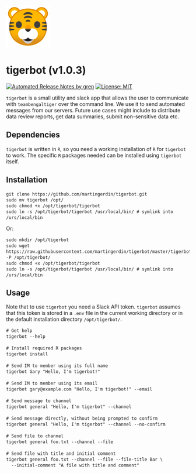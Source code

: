 ![](tiger-emoji-small.png)

# tigerbot (v1.0.3)

[![Automated Release Notes by gren](https://img.shields.io/badge/%F0%9F%A4%96-release%20notes-00B2EE.svg)](https://github-tools.github.io/github-release-notes/)
[![License: MIT](https://img.shields.io/badge/License-MIT-yellow.svg)](https://opensource.org/licenses/MIT)

`tigerbot` is a small utility and slack app that allows the user to
communicate with `teambengaltiger` over the command line. We use it to
send automated messages from our servers. Future use cases might
include to distribute data review reports, get data summaries, submit
non-sensitive data etc.

## Dependencies
`tigerbot` is written in `R`, so you need a working installation of
`R` for `tigerbot` to work. The specific `R` packages needed can be
installed using `tigerbot` itself.

## Installation

```
git clone https://github.com/martingerdin/tigerbot.git
sudo mv tigerbot /opt/
sudo chmod +x /opt/tigerbot/tigerbot
sudo ln -s /opt/tigerbot/tigerbot /usr/local/bin/ # symlink into /urs/local/bin
```

Or:

```
sudo mkdir /opt/tigerbot
sudo wget https://raw.githubusercontent.com/martingerdin/tigerbot/master/tigerbot -P /opt/tigerbot/
sudo chmod +x /opt/tigerbot/tigerbot
sudo ln -s /opt/tigerbot/tigerbot /usr/local/bin/ # symlink into /urs/local/bin
```

## Usage

Note that to use `tigerbot` you need a Slack API token. `tigerbot`
assumes that this token is stored in a `.env` file in the current
working directory or in the default installation directory
`/opt/tigerbot/`.

```
# Get help
tigerbot --help

# Install required R packages
tigerbot install

# Send IM to member using its full name 
tigerbot Gary "Hello, I'm tigerbot!"

# Send IM to member using its email
tigerbot gary@example.com "Hello, I'm tigerbot!" --email

# Send message to channel
tigerbot general "Hello, I'm tigerbot" --channel

# Send message directly, without being prompted to confirm
tigerbot general "Hello, I'm tigerbot" --channel --no-confirm

# Send file to channel
tigerbot general foo.txt --channel --file

# Send file with title and initial comment
tigerbot general foo.txt --channel --file --file-title Bar \
  --initial-comment "A file with title and comment"
```

